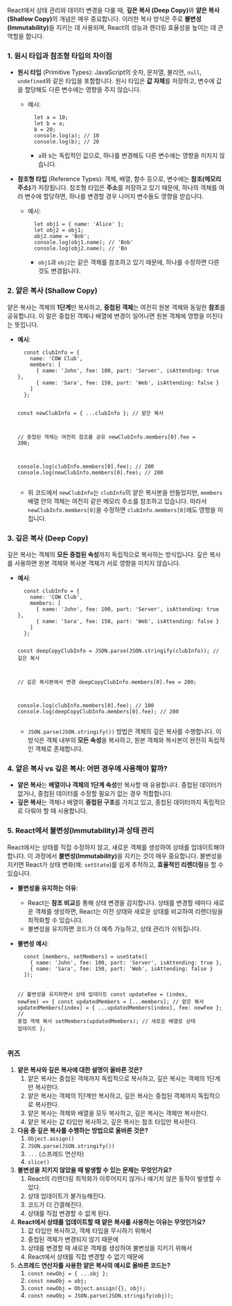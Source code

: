 <p>React에서 상태 관리와 데이터 변경을 다룰 때, <strong>깊은 복사 (Deep Copy)</strong>와 <strong>얕은 복사 (Shallow Copy)</strong>의 개념은 매우 중요합니다. 이러한 복사 방식은 주로 <strong>불변성 (Immutability)</strong>을 지키는 데 사용되며, React의 성능과 렌더링 효율성을 높이는 데 큰 역할을 합니다.</p>
<h3 id="1-원시-타입과-참조형-타입의-차이점">1. <strong>원시 타입과 참조형 타입의 차이점</strong></h3>
<ul>
<li><p><strong>원시 타입</strong> (Primitive Types): JavaScript의 숫자, 문자열, 불리언, <code>null</code>, <code>undefined</code>와 같은 타입을 포함합니다. 원시 타입은 <strong>값 자체</strong>를 저장하고, 변수에 값을 할당해도 다른 변수에는 영향을 주지 않습니다.</p>
<ul>
<li><p>예시:</p>
<pre><code class="language-jsx">  let a = 10;
  let b = a;
  b = 20;
  console.log(a); // 10
  console.log(b); // 20</code></pre>
<ul>
<li><code>a</code>와 <code>b</code>는 독립적인 값으로, 하나를 변경해도 다른 변수에는 영향을 미치지 않습니다.</li>
</ul>
</li>
</ul>
</li>
<li><p><strong>참조형 타입</strong> (Reference Types): 객체, 배열, 함수 등으로, 변수에는 <strong>참조(메모리 주소)</strong>가 저장됩니다. 참조형 타입은 <strong>주소</strong>를 저장하고 있기 때문에, 하나의 객체를 여러 변수에 할당하면, 하나를 변경할 경우 나머지 변수들도 영향을 받습니다.</p>
<ul>
<li><p>예시:</p>
<pre><code class="language-jsx">  let obj1 = { name: 'Alice' };
  let obj2 = obj1;
  obj2.name = 'Bob';
  console.log(obj1.name); // 'Bob'
  console.log(obj2.name); // 'Bo</code></pre>
<ul>
<li><code>obj1</code>과 <code>obj2</code>는 같은 객체를 참조하고 있기 때문에, 하나를 수정하면 다른 것도 변경됩니다.</li>
</ul>
</li>
</ul>
</li>
</ul>
<h3 id="2-얕은-복사-shallow-copy">2. <strong>얕은 복사 (Shallow Copy)</strong></h3>
<p>얕은 복사는 객체의 <strong>1단계</strong>만 복사하고, <strong>중첩된 객체</strong>는 여전히 원본 객체와 동일한 <strong>참조</strong>를 공유합니다. 이 말은 중첩된 객체나 배열에 변경이 일어나면 원본 객체에 영향을 미친다는 뜻입니다.</p>
<ul>
<li><p><strong>예시</strong>:</p>
<pre><code class="language-jsx">  const clubInfo = {
    name: 'COW Club',
    members: [
      { name: 'John', fee: 100, part: 'Server', isAttending: true },
      { name: 'Sara', fee: 150, part: 'Web', isAttending: false }
    ]
  };

  const newClubInfo = { ...clubInfo }; // 얕은 복사

  // 중첩된 객체는 여전히 참조를 공유
  newClubInfo.members[0].fee = 200;

  console.log(clubInfo.members[0].fee); // 200
  console.log(newClubInfo.members[0].fee); // 200</code></pre>
<ul>
<li>위 코드에서 <code>newClubInfo</code>는 <code>clubInfo</code>의 얕은 복사본을 만들었지만, <code>members</code> 배열 안의 객체는 여전히 같은 메모리 주소를 참조하고 있습니다. 따라서 <code>newClubInfo.members[0]</code>을 수정하면 <code>clubInfo.members[0]</code>에도 영향을 미칩니다.</li>
</ul>
</li>
</ul>
<h3 id="3-깊은-복사-deep-copy">3. <strong>깊은 복사 (Deep Copy)</strong></h3>
<p>깊은 복사는 객체의 <strong>모든 중첩된 속성</strong>까지 독립적으로 복사하는 방식입니다. 깊은 복사를 사용하면 원본 객체와 복사본 객체가 서로 영향을 미치지 않습니다.</p>
<ul>
<li><p><strong>예시</strong>:</p>
<pre><code class="language-jsx">  const clubInfo = {
    name: 'COW Club',
    members: [
      { name: 'John', fee: 100, part: 'Server', isAttending: true },
      { name: 'Sara', fee: 150, part: 'Web', isAttending: false }
    ]
  };

  const deepCopyClubInfo = JSON.parse(JSON.stringify(clubInfo)); // 깊은 복사

  // 깊은 복사본에서 변경
  deepCopyClubInfo.members[0].fee = 200;

  console.log(clubInfo.members[0].fee); // 100
  console.log(deepCopyClubInfo.members[0].fee); // 200</code></pre>
<ul>
<li><code>JSON.parse(JSON.stringify())</code> 방법은 객체의 깊은 복사를 수행합니다. 이 방식은 객체 내부의 <strong>모든 속성</strong>을 복사하고, 원본 객체와 복사본이 완전히 독립적인 객체로 존재합니다.</li>
</ul>
</li>
</ul>
<h3 id="4-얕은-복사-vs-깊은-복사-어떤-경우에-사용해야-할까">4. <strong>얕은 복사 vs 깊은 복사: 어떤 경우에 사용해야 할까?</strong></h3>
<ul>
<li><strong>얕은 복사</strong>는 <strong>배열이나 객체의 1단계 속성</strong>만 복사할 때 유용합니다. 중첩된 데이터가 없거나, 중첩된 데이터를 수정할 필요가 없는 경우 적합합니다.</li>
<li><strong>깊은 복사</strong>는 객체나 배열이 <strong>중첩된 구조</strong>를 가지고 있고, 중첩된 데이터까지 독립적으로 다뤄야 할 때 사용합니다.</li>
</ul>
<h3 id="5-react에서-불변성immutability과-상태-관리">5. <strong>React에서 불변성(Immutability)과 상태 관리</strong></h3>
<p>React에서는 상태를 직접 수정하지 않고, 새로운 객체를 생성하여 상태를 업데이트해야 합니다. 이 과정에서 <strong>불변성(Immutability)</strong>을 지키는 것이 매우 중요합니다. 불변성을 지키면 React가 상태 변화(예: <code>setState</code>)를 쉽게 추적하고, <strong>효율적인 리렌더링</strong>을 할 수 있습니다.</p>
<ul>
<li><p><strong>불변성을 유지하는 이유</strong>:</p>
<ul>
<li>React는 <strong>참조 비교</strong>를 통해 상태 변경을 감지합니다. 상태를 변경할 때마다 새로운 객체를 생성하면, React는 이전 상태와 새로운 상태를 비교하여 리렌더링을 최적화할 수 있습니다.</li>
<li>불변성을 유지하면 코드가 더 예측 가능하고, 상태 관리가 쉬워집니다.</li>
</ul>
</li>
<li><p><strong>불변성 예시</strong>:</p>
<pre><code class="language-jsx">  const [members, setMembers] = useState([
    { name: 'John', fee: 100, part: 'Server', isAttending: true },
    { name: 'Sara', fee: 150, part: 'Web', isAttending: false }
  ]);

  // 불변성을 유지하면서 상태 업데이트
  const updateFee = (index, newFee) =&gt; {
    const updatedMembers = [...members]; // 얕은 복사
    updatedMembers[index] = { ...updatedMembers[index], fee: newFee }; // 중첩 객체 복사
    setMembers(updatedMembers); // 새로운 배열로 상태 업데이트
  };</code></pre>
</li>
</ul>
<h3 id="퀴즈"><strong>퀴즈</strong></h3>
<ol>
<li><strong>얕은 복사와 깊은 복사에 대한 설명이 올바른 것은?</strong><ol>
<li>얕은 복사는 중첩된 객체까지 독립적으로 복사하고, 깊은 복사는 객체의 1단계만 복사한다.</li>
<li>얕은 복사는 객체의 1단계만 복사하고, 깊은 복사는 중첩된 객체까지 독립적으로 복사한다.</li>
<li>얕은 복사는 객체와 배열을 모두 복사하고, 깊은 복사는 객체만 복사한다.</li>
<li>얕은 복사는 값 타입만 복사하고, 깊은 복사는 참조 타입만 복사한다.</li>
</ol>
</li>
<li><strong>다음 중 깊은 복사를 수행하는 방법으로 올바른 것은?</strong><ol>
<li><code>Object.assign()</code></li>
<li><code>JSON.parse(JSON.stringify())</code></li>
<li><code>...</code> (스프레드 연산자)</li>
<li><code>slice()</code></li>
</ol>
</li>
<li><strong>불변성을 지키지 않았을 때 발생할 수 있는 문제는 무엇인가요?</strong><ol>
<li>React의 리렌더링 최적화가 이루어지지 않거나 예기치 않은 동작이 발생할 수 있다.</li>
<li>상태 업데이트가 불가능해진다.</li>
<li>코드가 더 간결해진다.</li>
<li>상태를 직접 변경할 수 없게 된다.</li>
</ol>
</li>
<li><strong>React에서 상태를 업데이트할 때 얕은 복사를 사용하는 이유는 무엇인가요?</strong><ol>
<li>값 타입만 복사하고, 객체 타입을 무시하기 위해서</li>
<li>중첩된 객체가 변경되지 않기 때문에</li>
<li>상태를 변경할 때 새로운 객체를 생성하여 불변성을 지키기 위해서</li>
<li>React에서 상태를 직접 변경할 수 없기 때문에</li>
</ol>
</li>
<li><strong>스프레드 연산자를 사용한 얕은 복사의 예시로 올바른 코드는?</strong><ol>
<li><code>const newObj = { ...obj };</code></li>
<li><code>const newObj = obj;</code></li>
<li><code>const newObj = Object.assign({}, obj);</code></li>
<li><code>const newObj = JSON.parse(JSON.stringify(obj));</code></li>
</ol>
</li>
</ol>
